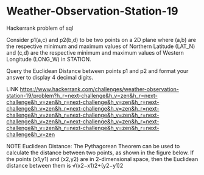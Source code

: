 # Weather-Observation-Station-19
Hackerrank problem of sql

Consider p1(a,c)  and p2(b,d) to be two points on a 2D plane where (a,b) are the respective minimum and maximum values of Northern Latitude (LAT_N) and (c,d) are the respective minimum and maximum values of Western Longitude (LONG_W) in STATION.

Query the Euclidean Distance between points p1 and p2 and format your answer to display 4 decimal digits.

LINK
https://www.hackerrank.com/challenges/weather-observation-station-19/problem?h_r=next-challenge&h_v=zen&h_r=next-challenge&h_v=zen&h_r=next-challenge&h_v=zen&h_r=next-challenge&h_v=zen&h_r=next-challenge&h_v=zen&h_r=next-challenge&h_v=zen&h_r=next-challenge&h_v=zen&h_r=next-challenge&h_v=zen&h_r=next-challenge&h_v=zen&h_r=next-challenge&h_v=zen&h_r=next-challenge&h_v=zen&h_r=next-challenge&h_v=zen

NOTE
Euclidean Distance:
The Pythagorean Theorem can be used to calculate the distance between two points, as shown in the figure below. If the points (x1,y1) and (x2,y2) are in 2-dimensional space, then the Euclidean distance between them is √(x2−x1)2+(y2−y1)2
